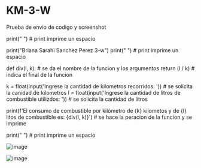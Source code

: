 # KM-3-W
Prueba de envio de codigo y screenshot 

print(" ") # print imprime un espacio

print("Briana Sarahi Sanchez Perez 3-w")
print(" ") # print imprime un espacio

def div(l, k): # se da el nombre de la funcion y los argumentos
     return (l / k) # indica el final de la funcion 

k = float(input('Ingrese la cantidad de kilometros recorridos: ')) # se solicita la canidad de kilometros
l = float(input('Ingrese la cantidad de litros de combustible utilizdos: ')) # se solicita la cantidad de litros 

print(f'El consumo de combustible por kilómetro de {k} kilometos y de {l} litos de combustible es: {div(l, k)}') # se hace la peracion de la funcion y se imprime

print(" ") # print imprime un espacio

![image](https://github.com/user-attachments/assets/faf8598c-ecdd-4c02-a1ce-67595a72f60c)

![image](https://github.com/user-attachments/assets/cb173790-6b98-41bc-9708-05646f36576a)

